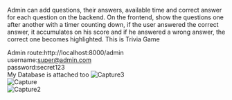 Admin can add questions, their answers, available time and correct answer for each question
on the backend.
On the frontend, show the questions one after another with a timer counting down, if the
user answered the correct answer, it accumulates on his score and if he answered a wrong
answer, the correct one becomes highlighted.
This is Trivia Game

Admin route:http://localhost:8000/admin<br>
username:super@admin.com<br>
password:secret123<br>
My Database is attached too
![Capture3](https://user-images.githubusercontent.com/28717922/60383550-8c29a700-9a72-11e9-8610-6b3716edc946.PNG)<br>
![Capture](https://user-images.githubusercontent.com/28717922/60383551-8c29a700-9a72-11e9-8a44-b89aa771a3ab.PNG)<br>
![Capture2](https://user-images.githubusercontent.com/28717922/60383552-8cc23d80-9a72-11e9-8adb-29592ca01569.PNG)
